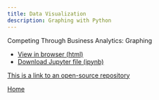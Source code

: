 ```yaml
---
title: Data Visualization
description: Graphing with Python
---
```


Competing Through Business Analytics: Graphing
- [View in browser (html)](BasicGraphAssignment.html)
- [Download Jupyter file (ipynb)](BasicGraphAssignment.ipynb)

[This is a link to an open-source repository](https://github.com/Cherylngo/jekyll-doc-project)

[Home](https://cherylngo.github.io/)
